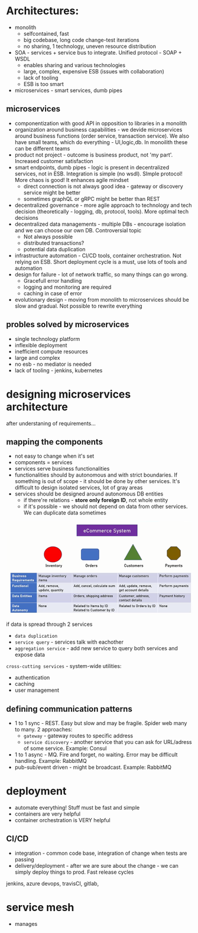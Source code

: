 # Architectures:
* monolith 
    * selfcontained, fast
    * big codebase, long code change-test iterations
    * no sharing, 1 technology, uneven resource distribution
* SOA - services + service bus to integrate. Unified protocol - SOAP + WSDL
    * enables sharing and various technologies
    * large, complex, expensive ESB (issues with collaboration)
    * lack of tooling
    * ESB is too smart
* microservices - smart services, dumb pipes

## microservices
* componentization with good API in opposition to libraries in a monolith
* organization around business capabilities - we devide microservices around business functions (order service, transaction service). We also have small teams, which do everything - UI,logic,db. In monoilith these can be different teams
* product not project - outcome is business product, not 'my part'. Increased customer satisfaction
* smart endpoints, dumb pipes - logic is present in decentralized services, not in ESB. Integration is simple (no wsdl). SImple protocol! More chaos is good! It enhances agile mindset
	* direct connection is not always good idea - gateway or discovery service might be better
	* sometimes graphQL or gRPC might be better than REST
* decentralized governance - more agile approach to technology and tech decision (theoretically - logging, db, protocol, tools). More optimal tech decisions
* decentralized data managements - multiple DBs - encourage isolation and we can choose our own DB. Controversial topic
	* Not always possible
	* distributed transactions?
	* potential data duplication
* infrastructure automation - CI/CD tools, container orchestration. Not relying on ESB. Short deployment cycle is a must, use lots of tools and automation
* design for failure - lot of network traffic, so many things can go wrong. 
	* Gracefull error handling
	* logging and monitoring are required
	* caching in case of error
* evolutionary design - moving from monolith to microservices should be slow and gradual. Not possible to rewrite everything

## probles solved by microservices
* single technology platform
* inflexible deployment
* inefficient compute resources
* large and complex
* no esb - no mediator is needed
* lack of tooling - jenkins, kubernetes

# designing microservices architecture
after understaning of requirements...

## mapping the components
* not easy to change when it's set
* components = services
* services serve business functionalities
* functionalities should by autonomous and with strict boundaries. If something is out of scope - it should be done by other services. It's difficult to design isolated services, lot of gray areas
* services should be designed around autonomous DB entities
	* if there're relations - **store only foreign ID**, not whole entity
	* if it's possible - we should not depend on data from other services. We can duplicate data sometimes

![mapping](mappingComponents.png)

if data is spread through 2 services
* `data duplication`
* `service query` - services talk with eachother
* `aggregation service` - add new service to query both services and expose data

`cross-cutting services` - system-wide utilities:
* authentication
* caching
* user management

## defining communication patterns
* 1 to 1 sync - REST. Easy but slow and may be fragile. Spider web many to many. 2 approaches:
	* `gateway` - gateway routes to specific address
	* `service discovery` - another service that you can ask for URL/adress of some service. Example: Consul
* 1 to 1 async - MQ. Fire and forget, no waiting. Error may be difficult handling. Example: RabbitMQ
* pub-sub/event driven - might be broadcast. Example: RabbitMQ

# deployment
* automate everything! Stuff must be fast and simple
* containers are very helpful
* container orchestration is VERY helpful

## CI/CD
* integration - common code base, integration of change when tests are passing
* delivery/deployment - after we are sure about the change - we can simply deploy things to prod. Fast release cycles

jenkins, azure devops, travisCI, gitlab, 

# service mesh
* manages 
